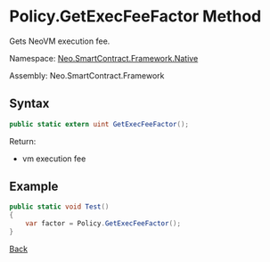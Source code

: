 # Policy.GetExecFeeFactor Method

Gets NeoVM execution fee. 

Namespace: [Neo.SmartContract.Framework.Native](../../native.md)

Assembly: Neo.SmartContract.Framework

## Syntax

```cs
public static extern uint GetExecFeeFactor();
```

Return:

- vm execution fee

## Example

```cs
public static void Test()
{
    var factor = Policy.GetExecFeeFactor();
}
```
[Back](../Policy.md)


